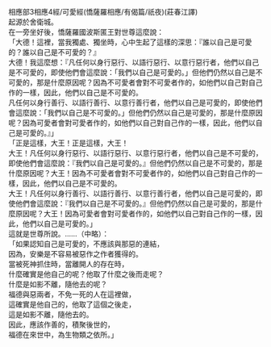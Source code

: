 相應部3相應4經/可愛經(憍薩羅相應/有偈篇/祇夜)(莊春江譯)  
起源於舍衛城。  
在一旁坐好後，憍薩羅國波斯匿王對世尊這麼說：  
「大德！這裡，當我獨處、獨坐時，心中生起了這樣的深思：『誰以自己是可愛的？誰以自己是不可愛的？』  
大德！我這麼想：『凡任何以身行惡行、以語行惡行、以意行惡行者，他們以自己是不可愛的，即使他們會這麼說：「我們以自己是可愛的。」但他們仍然以自己是不可愛的，那是什麼原因呢？因為不可愛者會對不可愛者作的，如他們以自己對自己作的一樣，因此，他們以自己是不可愛的。  
凡任何以身行善行、以語行善行、以意行善行者，他們以自己是可愛的，即使他們會這麼說：「我們以自己是不可愛的。」但他們仍然以自己是可愛的，那是什麼原因呢？因為可愛者會對可愛者作的，如他們以自己對自己作的一樣，因此，他們以自己是可愛的。』」  
「正是這樣，大王！正是這樣，大王！  
大王！凡任何以身行惡行、以語行惡行、以意行惡行者，他們以自己是不可愛的，即使他們會這麼說：『我們以自己是可愛的。』但他們仍然以自己是不可愛的，那是什麼原因呢？大王！因為不可愛者會對不可愛者作的，如他們以自己對自己作的一樣，因此，他們以自己是不可愛的。  
大王！凡任何以身行善行、以語行善行、以意行善行者，他們以自己是可愛的，即使他們會這麼說：『我們以自己是不可愛的。』但他們仍然以自己是可愛的，那是什麼原因呢？大王！因為可愛者會對可愛者作的，如他們以自己對自己作的一樣，因此，他們以自己是可愛的。」  
這就是世尊所說。……（中略）：  
「如果認知自己是可愛的，不應該與那惡的連結，  
因為，安樂是不容易被惡作之作者獲得的。  
當被死神抓住時，當離開人的存在時，  
什麼確實是他自己的呢？他取了什麼之後而走呢？  
什麼是如影不離，隨他去的呢？  
福德與惡兩者，不免一死的人在這裡做，  
這確實是他自己的，他取了這個之後走，  
這是如影不離，隨他去的。  
因此，應該作善的，積聚後世的，  
福德在來世中，為生物類之依所。」  
  
  
